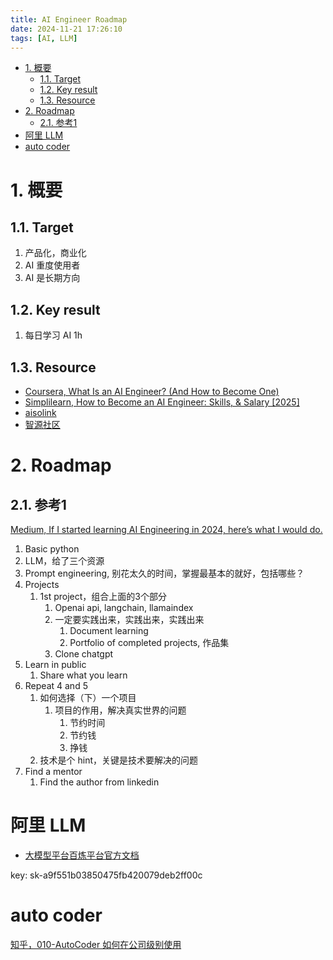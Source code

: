 ```yaml
---
title: AI Engineer Roadmap
date: 2024-11-21 17:26:10
tags: [AI, LLM]
---
```


- [1. 概要](#1-概要)
  - [1.1. Target](#11-target)
  - [1.2. Key result](#12-key-result)
  - [1.3. Resource](#13-resource)
- [2. Roadmap](#2-roadmap)
  - [2.1. 参考1](#21-参考1)
- [阿里 LLM](#阿里-llm)
- [auto coder](#auto-coder)

# 1. 概要
## 1.1. Target 

1. 产品化，商业化
2. AI 重度使用者
3. AI 是长期方向


## 1.2. Key result

1. 每日学习 AI 1h



## 1.3. Resource

- [Coursera, What Is an AI Engineer? (And How to Become One)](https://www.coursera.org/articles/ai-engineer)
- [Simplilearn, How to Become an AI Engineer: Skills, & Salary [2025]](https://www.simplilearn.com/tutorials/artificial-intelligence-tutorial/how-to-become-an-ai-engineer)
- [aisolink](https://www.aisolink.com/)
- [智源社区](https://hub.baai.ac.cn/)

# 2. Roadmap

## 2.1. 参考1
[Medium, If I started learning AI Engineering in 2024, here’s what I would do.](https://ai.gopubby.com/if-i-started-learning-ai-engineering-in-2024-heres-what-i-would-do-25dc37bc015a)

1. Basic python
2. LLM，给了三个资源
3. Prompt engineering, 别花太久的时间，掌握最基本的就好，包括哪些？
4. Projects
   1. 1st project，组合上面的3个部分
      1. Openai api, langchain, llamaindex
      2. 一定要实践出来，实践出来，实践出来
         1. Document learning
         2. Portfolio of completed projects, 作品集
      3. Clone chatgpt
5. Learn in public
   1. Share what you learn
6. Repeat 4 and 5
   1. 如何选择（下）一个项目
      1. 项目的作用，解决真实世界的问题
         1. 节约时间
         2. 节约钱
         3. 挣钱
   2. 技术是个 hint，关键是技术要解决的问题
7. Find a mentor
   1. Find the author from linkedin


# 阿里 LLM

- [大模型平台百炼平台官方文档](https://help.aliyun.com/zh/model-studio/getting-started/what-is-model-studio?spm=a2c4g.11186623.0.i3)

key: sk-a9f551b03850475fb420079deb2ff00c


# auto coder

[知乎，010-AutoCoder 如何在公司级别使用](https://zhuanlan.zhihu.com/p/689049233)